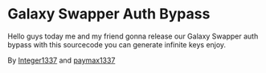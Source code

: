# Galaxy Swapper Auth Bypass
Hello guys today me and my friend gonna release our Galaxy Swapper auth bypass with this sourcecode you can generate infinite keys enjoy.

By [Integer1337](https://github.com/yxsyn) and [paymax1337](https://github.com/paymax1337)
